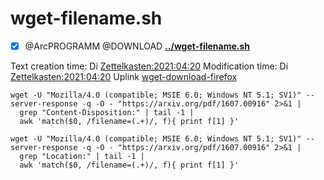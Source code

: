 # wget-filename.sh

- [X] @ArcPROGRAMM @DOWNLOAD **[../wget-filename.sh](./wget-filename.sh)**

Text creation time:
Di [Zettelkasten:2021:04:20]()
Modification time:
Di [Zettelkasten:2021:04:20]()
Uplink
[wget-download-firefox](../wget-download-firefox.md)

	wget -U "Mozilla/4.0 (compatible; MSIE 6.0; Windows NT 5.1; SV1)" --server-response -q -O - "https://arxiv.org/pdf/1607.00916" 2>&1 | 
	  grep "Content-Disposition:" | tail -1 | 
	  awk 'match($0, /filename=(.+)/, f){ print f[1] }'
	  
	wget -U "Mozilla/4.0 (compatible; MSIE 6.0; Windows NT 5.1; SV1)" --server-response -q -O - "https://arxiv.org/pdf/1607.00916" 2>&1 | 
	  grep "Location:" | tail -1 | 
	  awk 'match($0, /filename=(.+)/, f){ print f[1] }'
	
	


